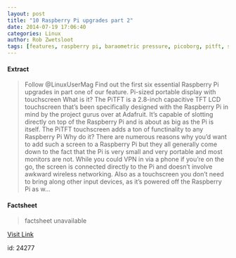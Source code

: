 ```yaml
---
layout: post
title: "10 Raspberry Pi upgrades part 2"
date: 2014-07-19 17:06:40
categories: Linux
author: Rob Zwetsloot
tags: [features, raspberry pi, baraometric pressure, picoborg, pitft, stereo, weather]
---
```



#### Extract
>Follow @LinuxUserMag Find out the first six essential Raspberry Pi upgrades in part one of our feature. Pi-sized portable display with touchscreen What is it? The PiTFT is a 2.8-inch capacitive TFT LCD touchscreen that&#8217;s been specifically designed with the Raspberry Pi in mind by the project gurus over at Adafruit. It&#8217;s capable of slotting directly on top of the Raspberry Pi and is about as big as the Pi is itself. The PiTFT touchscreen adds a ton of functinality to any Raspberry Pi Why do it? There are numerous reasons why you&#8217;d want to add such a screen to a Raspberry Pi but they all generally come down to the fact that the Pi is very small and very portable and most monitors are not. While you could VPN in via a phone if you&#8217;re on the go, the screen is connected directly to the Pi and doesn&#8217;t involve awkward wireless networking. Also as a touchscreen you don&#8217;t need to bring along other input devices, as it&#8217;s powered off the Raspberry Pi as w...

#### Factsheet
>factsheet unavailable

[Visit Link](http://www.linuxuser.co.uk/features/10-raspberry-pi-upgrades-part-2)

id:   24277
